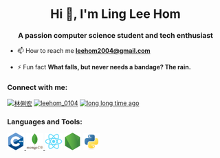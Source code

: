 <h1 align="center">Hi 👋, I'm Ling Lee Hom</h1>
<h3 align="center">A passion computer science student and tech enthusiast</h3>

- 📫 How to reach me **leehom2004@gmail.com**

- ⚡ Fun fact **What falls, but never needs a bandage? The rain.**

<h3 align="left">Connect with me:</h3>
<p align="left">
<a href="https://fb.com/林俐宏" target="blank"><img align="center" src="https://raw.githubusercontent.com/rahuldkjain/github-profile-readme-generator/master/src/images/icons/Social/facebook.svg" alt="林俐宏" height="30" width="40" /></a>
<a href="https://instagram.com/leehom_0104" target="blank"><img align="center" src="https://raw.githubusercontent.com/rahuldkjain/github-profile-readme-generator/master/src/images/icons/Social/instagram.svg" alt="leehom_0104" height="30" width="40" /></a>
<a href="https://www.youtube.com/c/long long time ago" target="blank"><img align="center" src="https://raw.githubusercontent.com/rahuldkjain/github-profile-readme-generator/master/src/images/icons/Social/youtube.svg" alt="long long time ago" height="30" width="40" /></a>
</p>

<h3 align="left">Languages and Tools:</h3>
<p align="left"> <a href="https://www.w3schools.com/cpp/" target="_blank" rel="noreferrer"> 
<img src="https://raw.githubusercontent.com/devicons/devicon/master/icons/cplusplus/cplusplus-original.svg" alt="cplusplus" width="40" height="40"/> </a>
<a href="https://www.mongodb.com/" target="_blank" rel="noreferrer">
<img src="https://raw.githubusercontent.com/devicons/devicon/master/icons/mongodb/mongodb-original-wordmark.svg" alt="mongodb" width="40" height="40"/>
<img src="https://raw.githubusercontent.com/devicons/devicon/master/icons/react/react-original.svg" alt="react" width="40" height="40"/></a>
<img src="https://raw.githubusercontent.com/devicons/devicon/master/icons/nodejs/nodejs-original.svg" alt="react" width="40" height="40"/> 
<img src="https://raw.githubusercontent.com/devicons/devicon/master/icons/python/python-original.svg" alt="react" width="40" height="40"/> 
</p>
